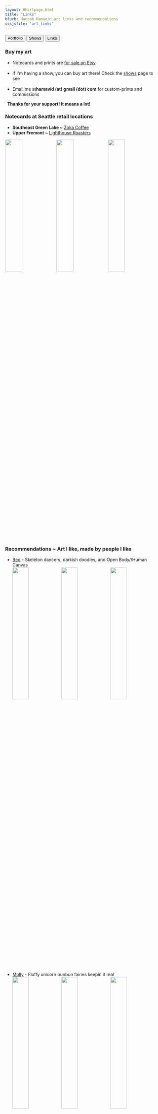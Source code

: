 ```yaml
---
layout: HHartpage.html
title: "Links"
blurb: Hannah Hamavid art links and recommendations
cssjsfile: "art_links"
---
```

<a href="../portfolio"><button class="btn white">Portfolio</button></a>
      <a href="../shows"><button class="btn white"></i>Shows</button></a>
      <a href="../links"><button class="btn"></i>Links</button></a>
    </nav>
  </header>

<!-- Main content -->
<div class="container" id="links">
    <div id="buyart">
      <h3>Buy my art</h3>
      <ul>
        <li><span>Notecards and prints are <a href="https://hamavid.etsy.com">for sale on Etsy</a></span></li><br>
        <li><span>If I'm having a show, you can buy art there! Check the <a href='../shows'>shows</a> page to see</span></li><br>
        <li><span>Email me at<span id="email" class="text-teal" style="font-weight:bold;">hamavid (at) gmail (dot) com</span> for custom-prints and commissions</span></li>
      </ul>
      <p style="font-weight:bold;margin-left:0.5em">Thanks for your support! It means a lot!</p>
    </div>

<div id="retail-cards">
      <h3>Notecards at Seattle retail locations</h3>
      <ul>
        <li><b>Southeast Green Lake ~ </b><a href='https://www.zokacoffee.com/pages/greenlake-zok'>Zoka Coffee</a></li>
        <li><b>Upper Fremont ~ </b><a href='https://lighthouseroasters.com/'>Lighthouse Roasters</a></li>
        <!--<li><b>Udistrict ~ </b> <a href='https://www.facebook.com/4cornersframe/'>Four Corners Art and Frame</a></li>
        <li><b>Ballard ~ </b> <a href='https://www.monsterartandclothing.com/'>Monster: Art, Clothing &amp; Gifts</a></li>
        <li><b>Capitol Hill ~ </b> <a href='https://www.elliottbaybook.com/'>Elliott Bay Book Company</a></li>
        <li><b>Downtown ~ </b> <a href='https://www.leftbankbooks.com/'>Left Bank Books</a></li>-->
      </ul>
      <!--<div class="center cardpix"><img src="../../images/links/cards2.jpg" width="33%" alt-text="Cards FCAF"><img src="../../images/links/cards1.jpg" width="33%" alt-text="Cards EBBC"><img src="../../images/links/cards3.jpg" width="33%" alt-text="Cards LBB"></div>-->
      <div class="center cardpix"><img src="../../images/links/cards4.jpg" width="33%" alt-text="Cards LHR"><img src="../../images/links/cards6.jpg" width="33%" alt-text="Cards fan LHR 1"><img src="../../images/links/cards5.jpg" width="33%" alt-text="Cards ZKC"></div>
    </div>
</div>
<div class='container'>
  <div id="recommendations">
      <!--<h3>Projects and Collaborations</h3>
      <ul><li><a href='demontown.net'>Demontown</a></li>
      </ul>-->
      <h3>Recommendations ~ Art I like, made by people I like</h3>
      <ul>
        <li><a href="http://www.bedhermin.com/" target="_blank">Bed</a> - Skeleton dancers, darkish doodles, and Open Body//Human Canvas
        <div class="center"><a href="http://www.bedhermin.com/" target="_none"><img src="../../images/links/deb1.jpeg" width="33%" alt-text="Deb art 1"><img src="../../images/links/deb2.jpeg" width="33%" alt-text="Deb art 2"><img src="../../images/links/deb3.jpeg" width="33%" alt-text="Deb art 3"></a></div><br></li>
        <li><a href="http://www.mollymichellesmith.com/" target="_blank">Molly</a> - Fluffy unicorn bunbun fairies keepin it real
        <div class="center"><a href="http://www.mollymichellesmith.com/" target="_none"><img src="../../images/links/molly1.jpg" width="33%" alt-text="Molly art 1"><img src="../../images/links/molly2.jpg" width="33%" alt-text="Molly art 2"><img src="../../images/links/molly3.jpg" width="33%" alt-text="Molly art 3"></a></div><br></li>
        <li><a href="https://www.facebook.com/Izzy-Art-365136987030244/" target="_none">Izzy</a> - Rad and whimsical drawings, characters, notebooks
        <div class="center"><a href="https://www.facebook.com/Izzy-Art-365136987030244/" target="_none"><img src="../../images/links/izzy1.jpg" width="33%" alt-text="Izzy art 1"><img src="../../images/links/izzy2.jpg" width="33%" alt-text="Izzy art 2"><img src="../../images/links/izzy3.jpg" width="33%" alt-text="Izzy art 3"></a></div></li>
      </ul>
  </div>
</div>


<!-- End page content -->